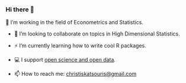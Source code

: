 ### Hi there 👋

🌱 I’m working in the field of Econometrics and Statistics. 

- 🔭 I’m looking to collaborate on topics in High Dimensional Statistics. 
- ⚡ I’m currently learning how to write cool R packages. 

- 💻 I support [open science and open data](https://ropensci.org/).

- 📫 How to reach me: christiskatsouris@gmail.com

<!--
**christiskatsouris/christiskatsouris** is a ✨ _special_ ✨ repository because its `README.md` (this file) appears on your GitHub profile.

Here are some ideas to get you started:

- 🔭 I’m currently working on ...
- 🌱 I’m currently learning ...
- 👯 I’m looking to collaborate on ...
- 🤔 I’m looking for help with ...
- 💬 Ask me about ...
- 📫 How to reach me: ...
- 😄 Pronouns: ...
- ⚡ Fun fact: ...
-->

